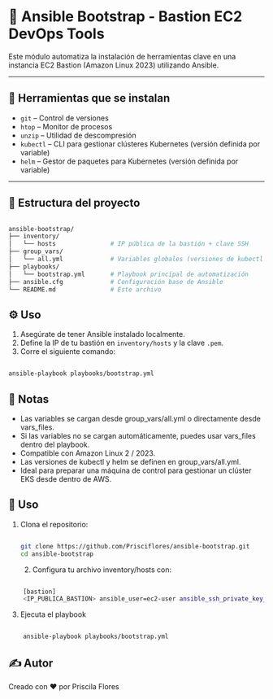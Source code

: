 # 🧪 Ansible Bootstrap - Bastion EC2 DevOps Tools

Este módulo automatiza la instalación de herramientas clave en una instancia EC2 Bastion (Amazon Linux 2023) utilizando Ansible.

---

## 🚀 Herramientas que se instalan

- `git` – Control de versiones
- `htop` – Monitor de procesos
- `unzip` – Utilidad de descompresión
- `kubectl` – CLI para gestionar clústeres Kubernetes (versión definida por variable)
- `helm` – Gestor de paquetes para Kubernetes (versión definida por variable)

---

## 📁 Estructura del proyecto

```bash

ansible-bootstrap/
├── inventory/
│   └── hosts               # IP pública de la bastión + clave SSH
├── group_vars/
│   └── all.yml             # Variables globales (versiones de kubectl y helm)
├── playbooks/
│   └── bootstrap.yml       # Playbook principal de automatización
├── ansible.cfg             # Configuración base de Ansible
└── README.md               # Este archivo

```
## ⚙️ Uso

1. Asegúrate de tener Ansible instalado localmente.
2. Define la IP de tu bastión en `inventory/hosts` y la clave `.pem`.
3. Corre el siguiente comando:

```bash

ansible-playbook playbooks/bootstrap.yml

```

## 🧠 Notas

- Las variables se cargan desde group_vars/all.yml o directamente desde vars_files.
- Si las variables no se cargan automáticamente, puedes usar vars_files dentro del playbook.
- Compatible con Amazon Linux 2 / 2023.
- Las versiones de kubectl y helm se definen en group_vars/all.yml.
- Ideal para preparar una máquina de control para gestionar un clúster EKS desde dentro de AWS.


## 🚀 Uso

1. Clona el repositorio:

   ```bash

   git clone https://github.com/Prisciflores/ansible-bootstrap.git
   cd ansible-bootstrap

   ```
   2. Configura tu archivo inventory/hosts con:

```bash

    [bastion]
    <IP_PUBLICA_BASTION> ansible_user=ec2-user ansible_ssh_private_key_file=~/.ssh/priscila-key.pem

```
3. Ejecuta el playbook

```bash

    ansible-playbook playbooks/bootstrap.yml

```

## ✍️ Autor
Creado con ❤️ por Priscila Flores